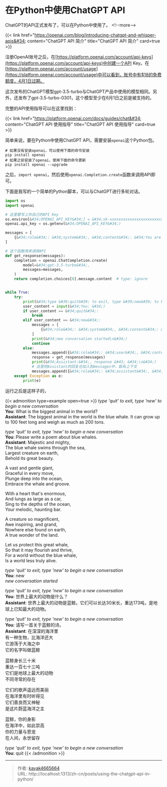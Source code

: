 # 在Python中使用ChatGPT API

ChatGPT的API正式发布了，可以在Python中使用了。
&lt;!--more--&gt;

{{&lt; link href=&#34;https://openai.com/blog/introducing-chatgpt-and-whisper-apis&#34; content=&#34;ChatGPT API 简介&#34; title=&#34;ChatGPT API 简介&#34; card=true &gt;}}

注册OpenAI账号之后，在[https://platform.openai.com/account/api-keys](https://platform.openai.com/account/api-keys)中创建一个API Key。在[https://platform.openai.com/account/usage](https://platform.openai.com/account/usage)中可以看到，账号中有$18的免费额度，4月1日过期。

这次发布的ChatGPT模型gpt-3.5-turbo与ChatGPT产品中使用的模型相同。另外，还发布了gpt-3.5-turbo-0301，这个模型至少在6月1日之前是被支持的。

完整的API使用指导可以在这里找到：

{{&lt; link href=&#34;https://platform.openai.com/docs/guides/chat&#34; content=&#34;ChatGPT API 使用指导&#34; title=&#34;ChatGPT API 使用指导&#34; card=true &gt;}}

简单来说，要在Python中使用ChatGPT API，需要安装`openai`这个Python包。

``` shell
# 如果没有安装openai，可以使用下面的命令安装
pip install openai
# 如果之前安装了openai，使用下面的命令更新
pip install openai --upgrade
```
之后，`import openai`，然后使用`openai.Completion.create`函数来调用API即可。

下面是我写的一个简单的Python脚本，可以与ChatGPT进行多轮对话。

``` python
import os
import openai

# 这里要写上你自己的API Key
os.environ[&#34;OPENAI_API_KEY&#34;] = &#34;sk-xxxxxxxxxxxxxxxxxxxxxxxxxxxxxxxxxxxxxxxx&#34;
openai.api_key = os.getenv(&#34;OPENAI_API_KEY&#34;)

messages = [
    {&#34;role&#34;: &#34;system&#34;, &#34;content&#34;: &#34;You are a helpful assistant.&#34;},
]

# 这个函数用来调用API
def get_response(messages):
    completion = openai.ChatCompletion.create(
        model=&#34;gpt-3.5-turbo&#34;,
        messages=messages,
    )
    return completion.choices[0].message.content  # type: ignore


while True:
    try:
        print(&#34;type &#39;quit&#39; to exit, type &#39;new&#39; to begin a new conversation&#34;)
        user_content = input(&#34;You: &#34;)
        if user_content == &#34;quit&#34;:
            break
        elif user_content == &#34;new&#34;:
            messages = [
                {&#34;role&#34;: &#34;system&#34;, &#34;content&#34;: &#34;You are a helpful assistant.&#34;},
            ]
            print(&#34;new conversation started\n&#34;)
            continue
        else:
            messages.append({&#34;role&#34;: &#34;user&#34;, &#34;content&#34;: user_content})
            response = get_response(messages)
            print(&#34;Assistant:&#34;, response &#43; &#34;\n&#34;)
            # 这里把Assistant的回复也加入到messages中，联系上下文
            messages.append({&#34;role&#34;: &#34;assistant&#34;, &#34;content&#34;: response})
    except Exception as e:
        print(e)
```

运行之后是这样子的，

{{&lt; admonition type=example open=true &gt;}}
*type &#39;quit&#39; to exit, type &#39;new&#39; to begin a new conversation*  
**You**: What is the biggest animal in the world?  
**Assistant**: The biggest animal in the world is the blue whale. It can grow up to 100 feet long and weigh as much as 200 tons.  

*type &#39;quit&#39; to exit, type &#39;new&#39; to begin a new conversation*  
**You**: Please write a poem about blue whales.  
**Assistant**: Majestic and mighty,  
The blue whale swims through the sea,  
Largest creature on earth,  
Behold its great beauty.  

A vast and gentle giant,  
Graceful in every move,  
Plunge deep into the ocean,  
Embrace the whale and groove.  

With a heart that&#39;s enormous,  
And lungs as large as a car,  
Sing to the depths of the ocean,  
Your melodic, haunting bar.  

A creature so magnificent,  
Awe inspiring, and grand,  
Nowhere else found on earth,  
A true wonder of the land.  

Let us protect this great whale,  
So that it may flourish and thrive,  
For a world without the blue whale,  
Is a world less truly alive.  

*type &#39;quit&#39; to exit, type &#39;new&#39; to begin a new conversation*  
**You**: new  
*new conversation started*  

*type &#39;quit&#39; to exit, type &#39;new&#39; to begin a new conversation*  
**You**: 世界上最大的动物是什么？  
**Assistant**: 世界上最大的动物是蓝鲸。它们可以长达30米长，重达173吨，是地球上已知最大的动物。  

*type &#39;quit&#39; to exit, type &#39;new&#39; to begin a new conversation*  
**You**: 请写一首关于蓝鲸的诗。  
**Assistant**: 在深深的海洋里  
有一种生物，比海洋还大  
它游荡于大海之中  
它的名字叫做蓝鲸  

蓝鲸身长三十米  
重达一百七十三吨  
它们是地球上最大的动物  
不同寻常的存在  

它们的歌声遥远而美丽  
在海洋里有时听得见  
它们善良而又神秘  
是这片蔚蓝海洋之主  

蓝鲸，你的身影  
在海洋中，如此崇高  
你的力量与恩宠  
在人间，永世留存  

*type &#39;quit&#39; to exit, type &#39;new&#39; to begin a new conversation*  
**You**: quit
{{&lt; /admonition &gt;}}

---

> 作者: [kayak4665664](https://github.com/kayak4665664)  
> URL: http://localhost:1313/zh-cn/posts/using-the-chatgpt-api-in-python/  

